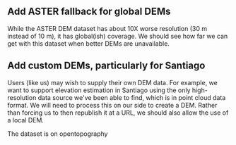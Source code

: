 ## Add ASTER fallback for global DEMs

While the ASTER DEM dataset has about 10X worse resolution (30 m instead of
10 m), it has global(ish) coverage. We should see how far we can get with this
dataset when better DEMs are unavailable.

## Add custom DEMs, particularly for Santiago

Users (like us) may wish to supply their own DEM data. For example, we want to
support elevation estimation in Santiago using the only high-resolution
data source we've been able to find, which is in point cloud data format. We
will need to process this on our side to create a DEM. Rather than forcing us
to then republish it at a URL, we should also allow the use of a local DEM.

The dataset is on opentopography
